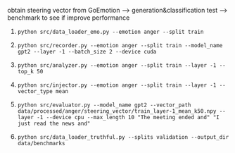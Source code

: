 obtain steering vector from GoEmotion --> generation&classification test --> benchmark to see if improve performance

1. `python src/data_loader_emo.py --emotion anger --split train`

2. `python src/recorder.py --emotion anger --split train --model_name gpt2 --layer -1 --batch_size 2 --device cuda`

3. `python src/analyzer.py --emotion anger --split train --layer -1 --top_k 50`

4. `python src/injector.py --emotion anger --split train --layer -1 --vector_type mean`

5. `python src/evaluator.py --model_name gpt2 --vector_path data/processed/anger/steering_vector/train_layer-1_mean_k50.npy --layer -1 --device cpu --max_length 10 "The meeting ended and" "I just read the news and"`

6. `python src/data_loader_truthful.py --splits validation --output_dir data/benchmarks`


